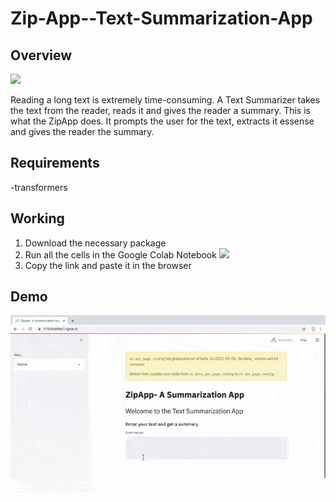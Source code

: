 # Zip-App--Text-Summarization-App
## Overview
<img src="https://encrypted-tbn0.gstatic.com/images?q=tbn%3AANd9GcQm2OmrhROYyApuohqXhd4GzxsgpQxzItBdTQ&usqp=CAU"></img>

Reading a long text is extremely time-consuming. A Text Summarizer takes the text from the reader, reads it and gives the reader a summary. This is what the ZipApp does. It prompts the user for the text, extracts it essense and gives the reader the summary. 
## Requirements
-transformers
## Working
1. Download the necessary package
2. Run all the cells in the Google Colab Notebook <a href="https://colab.research.google.com/drive/1uBjQqmmhfvVnOKMVv7GekvoSmEEl1WHG"><img src="https://colab.research.google.com/assets/colab-badge.svg"></a>
3. Copy the link and paste it in the browser
## Demo
![](ZipText.gif)
